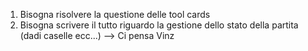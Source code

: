 1) Bisogna risolvere la questione delle tool cards 
2) Bisogna scrivere il tutto riguardo la gestione dello stato della partita (dadi caselle ecc...) --> Ci pensa Vinz
